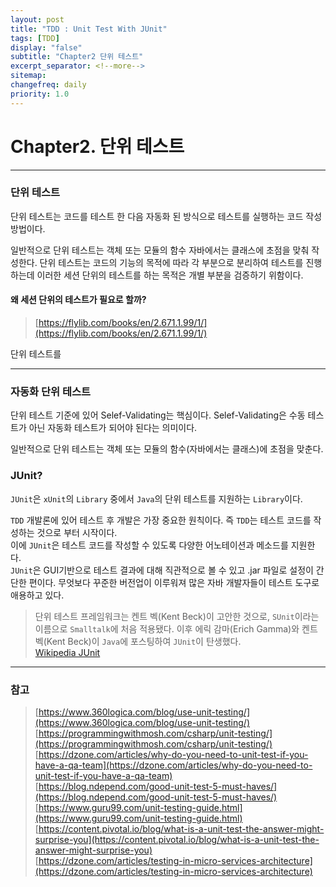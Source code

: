 ```yaml
---
layout: post
title: "TDD : Unit Test With JUnit"
tags: [TDD]
display: "false"
subtitle: "Chapter2 단위 테스트"
excerpt_separator: <!--more-->
sitemap:
changefreq: daily
priority: 1.0
---
```


<!--more-->

# Chapter2. 단위 테스트

---

### 단위 테스트

 단위 테스트는 코드를 테스트 한 다음 자동화 된 방식으로 테스트를 실행하는 코드 작성 방법이다.

일반적으로 단위 테스트는 객체 또는 모듈의 함수 자바에서는 클래스에 초점을 맞춰 작성한다. 단위 테스트는 코드의 기능의 목적에 따라 각 부분으로 분리하여 테스트를 진행하는데 이러한 세션 단위의 테스트를 하는 목적은 개별 부분을 검증하기 위함이다.

#### 왜 세션 단위의 테스트가 필요로 할까?

>[https://flylib.com/books/en/2.671.1.99/1/](https://flylib.com/books/en/2.671.1.99/1/)









 단위 테스트를 




---



### 자동화 단위 테스트 

단위 테스트 기준에 있어 Selef-Validating는 핵심이다. Selef-Validating은 수동 테스트가 아닌 자동화 테스트가 되어야 된다는 의미이다.


일반적으로 단위 테스트는 객체 또는 모듈의 함수(자바에서는 클래스)에 초점을 맞춘다.


### JUnit?

`JUnit`은 `xUnit`의 `Library` 중에서 `Java`의 단위 테스트를 지원하는 `Library`이다.<br/>

`TDD` 개발론에 있어 테스트 후 개발은 가장 중요한 원칙이다. 즉 `TDD`는 테스트 코드를 작성하는 것으로 부터 시작이다.<br/>
이에 `JUnit`은 테스트 코드를 작성할 수 있도록 다양한 어노테이션과 메소드를 지원한다.<br/>
`JUnit`은 GUI기반으로 테스트 결과에 대해 직관적으로 볼 수 있고 .jar 파일로 설정이 간단한 편이다. 무엇보다 꾸준한 버전업이 이루워져 많은 자바 개발자들이 테스트 도구로 애용하고 있다. 

>단위 테스트 프레임워크는 켄트 벡(Kent Beck)이 고안한 것으로, `SUnit`이라는 이름으로 `Smalltalk`에 처음 적용됐다. 이후 에릭 감마(Erich Gamma)와 켄트 벡(Kent Beck)이 `Java`에 포스팅하여 `JUnit`이 탄생했다. <br/>[Wikipedia JUnit](https://en.wikipedia.org/wiki/JUnit)

---

### 참고

> [https://www.360logica.com/blog/use-unit-testing/](https://www.360logica.com/blog/use-unit-testing/)<br/>
> [https://programmingwithmosh.com/csharp/unit-testing/](https://programmingwithmosh.com/csharp/unit-testing/) <br/>
> [https://dzone.com/articles/why-do-you-need-to-unit-test-if-you-have-a-qa-team](https://dzone.com/articles/why-do-you-need-to-unit-test-if-you-have-a-qa-team) <br/>
> [https://blog.ndepend.com/good-unit-test-5-must-haves/](https://blog.ndepend.com/good-unit-test-5-must-haves/) <br/>
> [https://www.guru99.com/unit-testing-guide.html](https://www.guru99.com/unit-testing-guide.html) <br/>
> [https://content.pivotal.io/blog/what-is-a-unit-test-the-answer-might-surprise-you](https://content.pivotal.io/blog/what-is-a-unit-test-the-answer-might-surprise-you) <br/>
> [https://dzone.com/articles/testing-in-micro-services-architecture](https://dzone.com/articles/testing-in-micro-services-architecture)<br/>
